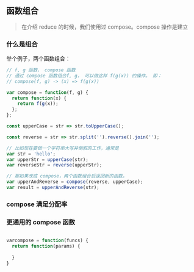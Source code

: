 ## 函数组合
> 在介绍 reduce 的时候，我们使用过 compose。compose 操作是建立

### 什么是组合
举个例子，两个函数组合：
```javascript
// f, g 函数， compose 函数
// 通过 compose 函数组合f, g， 可以做这样 f(g(x)) 的操作。 即：
// compose(f, g) -> (x) => f(g(x))

var compose = function(f, g) {
  return function(x) {
    return f(g(x));
  };
};
```

```js
const upperCase = str => str.toUpperCase();

const reverse = str => str.split('').reverse().join('');

// 比如现在要做一个字符串大写并倒叙的工作，通常是
var str = 'hello';
var upperStr = upperCase(str);
var reverseStr = reverse(upperStr);

// 那如果改成 compose，两个函数组合后返回新的函数。
var upperAndReverse = compose(reverse, upperCase);
var result = upperAndReverse(str);
```


### compose 满足分配率

### 更通用的 compose 函数

```js

varcompose = function(funcs) {
  return function(params) {
    
  }
}

```